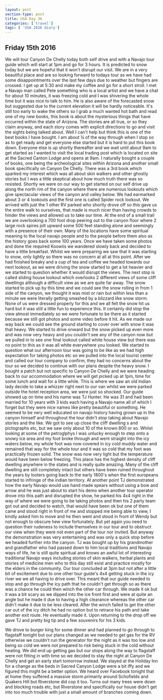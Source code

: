 ```yaml
---
layout: post
section-type: post
title: USA Day 36
categories: ['travel']
tags: [ 'USA 2016 diary']
---
```

## Friday 15th 2016  

We will tour Canyon De Chelly today both self drive and with a Navajo tour guide which will start at 1pm and go for 3 hours. It is predicted to snow today but we are hopeful that it won't disrupt our visit. We are in a very beautiful place and are so looking forward to todays tour as we have had some disappointments over the last few days due to weather but fingers are crossed. I get up at 5:30 and make my coffee and go for a short stroll. I met a Navajo man called Pete something who is a local artist and we have a chat for about 10 minutes, it was freezing cold and I was shivering the whole time but it was nice to talk to him. He is also aware of the forecasted snow but suggested due to the current elevation it will be hardly noticeable.
It's still too early to wake the others so I grab a much wanted hot bath and read one of my new books, this book is about the mysterious things that have occurred within the state of Arizona. The stories are all true, or so they claim anyway, and each story comes with explicit directions to go and visit the sights being talked about. Well I can't help but think this is one of the best books I have bought. I am about ¼ of the way through when I stop so as to get ready and get everyone else started but it is hard to put this book down.
Everyone else is up shortly thereafter and we wait until about 9am to get started as I wanted to visit the local trading post which is located on site at the Sacred Canton Lodge and opens at 9am. I naturally bought a couple of books, one being the archeological sites within Arizona and another small book specifically on Canyon De Chelly. There was a 3rd book which sparked my interest which was all about skin walkers and other ghostly stories but I was a little skeptical about how much truth there was so resisted.
Shortly we were on our way to get started on our self drive up along the north rim of the canyon where there are numerous lookouts which give spectacular views of the canyon and valley below. We had earmarked about 3 or 4 lookouts and the first one is called Spider rock lookout. We arrived with just the 1 other RV parked who shortly drove off so this gave us the entire walk to ourselves, that made is much nicer than having crowds to hinder the views and allowed us to take our time. At the end of a small trail we are overlooking a 700 foot drop peering out to the canyon floor where 2 large rock spires jolt upward some 500 feet standing alone and seemingly with a presence of their own. Many of the locations have some spiritual meaning to the local navajo people and to the people before them also as the history goes back some 100 years. Once we have taken some photos and done the required Koowiis we wandered slowly back and decided to have a little breakfast. Whilst we were preparing we saw that it was starting to snow, only lightly so there was no concern at all at this point. After we had finished breaky and a cup of tea and coffee we headed towards our next lookout, as we were driving the snow started to get a lot heavier and we started to question whether it would disrupt the views. The next stop is called sliding house lookout which overlooks 2 different views of some cliff dwellings although a difficult view as we are quite far away. The snow started to pick up by this time and we could see the snow rolling in from 1 side of the canyon, we thought it was mist or rain but within less than a minute we were literally getting smashed by a blizzard like snow storm. None of us were dressed properly for this and we all felt the snow hit us hard but it was still a little fun to experience this. It certainly did stop the view almost immediately so we were fortunate to be there as it started because we still got photos and some video before it hit. As we made our way back we could see the ground starting to cover over with snow it was that heavy. We started to drive onward but the snow picked up even more and was now very heavy and you couldn't see any of the canyon now but we pulled in to see one final lookout called white house view but there was no point to this as it was all white everywhere you looked.
We started to question what our afternoon tour was going to be like as we had high expectation for taking photos etc so we pulled into the local tourist center and called our tour company to confirm, they had no concerns about the tour so we decided to continue with our plans despite the heavy snow. I bought a patch but not specific to Canyon De Chelly and we were heading back to our accommodation where we will get picked up at 1pm, time for some lunch and wait for a little while. This is where we saw an old Indian lady decide to take a whizzer right next to our van whilst we were parked outside the hotel reception area, we were just so shocked. Our guide showed up on time and his name was TJ Hunter. He was 31 and had been married for 10 years with 3 kids each having a Navajo name all of which I forget but they were nice names like pretty beautiful or something. He seemed to be very well educated on navajo history having grown up in the canyon himself and throughout the tour didn't stop taking about Navajo stories and the like. We got to see up close the cliff dwelling s and pictographs etc, but we saw only about 10 of the known 800 or so.
Whilst looking at some of the petroglphys I was unlucky enough to step onto a snowy ice area and my foot broke through and went straight into the icy waters below, my whole foot was now covered in icy cold muddy water and remained that way for the whole tour and it was so cold that my foot was practically frozen solid. The snow was now very light but the temperature would have been below freezing.
This place has the highest density of cliff dwelling anywhere in the states and is really quite amazing. Many of the cliff dwelling are still completely intact but others have been ruined throughout the years by looters going back to the early 1800's when the first europeans started to infringe of the indian territory.
At another point TJ demonstrated how the early Navajo would use hand made spears without using a bow and arrow and he was just about to start his demo when another tour operator drove into this path and disrupted the show, he parked his 4x4 right in the way of where we were going to be taking photos and then his 2 party team got out and decided to watch, that would have been ok but one of them came and stood right in front of me and stopped me being able to view, I kindly asked him to move and he then went and stood in front of Wendy but not enough to obscure hew view fortunately. But yet again you need to question their rudeness to include themselves in our tour and to obstruct our view when they were not even part of the tour nor invited. But anyway the demonstration was very entertaining and was only a quick stop before we headed further into the canyon.
TJ was bought up by his grandmother and grandfather who had passed down to him local traditions and Navajo ways of life, he is still quite spiritual and knows an awful lot of interesting traditional Navajo ways including stories of skin walkers, herbal plants and stories of medicine men who to this day still exist and practice mostly for the elders in the community. Our tour concluded at 3pm but not after a little bit of excitement due to one other tour guide's 4x4 getting stuck in the icy river we we all having to drive over. This meant that our guide needed to stop and go through the icy path that he couldn't get through so as there was a chance he could then winch the other car through. We made it ok but it was a bit scary as we dipped into the ice front first and were at quite an angle but he made it due to having a high clearance whereas the other car didn't make it due to be less cleared. After the winch failed to get the other car out of the icy ditch he had no option but to retrace his path and take another exit route. He eventually made it. Upon returning to the drop off we gave TJ and pretty big tip and a few souvenirs for his 3 kids.

We drove to burger king for some dinner and had planned to go through to flagstaff tonight but our plans changed as we needed to get gas for the RV otherwise we couldn't run the generator for the night as it was too low and being so cold we were not prepared to risk being stuck in the cold without heating. We did end up getting gas but our stops along the way to flagstaff were not fitting in with time so we decided to stay the night at Canyon De Chelly and get an early start tomorrow instead. We stayed at the Holiday Inn for a change as the beds in Sacred Canyon Lodge were a bit iffy and we figured this might be a better option. We heard over Facebook tonight that at home they suffered a massive storm primarily around Schofields and Quakers Hill but Riverstone did cop it too. Turns out many trees were down and blocking roads etc, but Riverstone and specifically our house didn't get into too much trouble with just a small amount of branches coming down.
